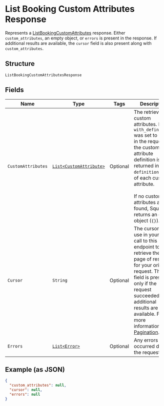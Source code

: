 
# List Booking Custom Attributes Response

Represents a [ListBookingCustomAttributes](../../doc/api/booking-custom-attributes.md#list-booking-custom-attributes) response.
Either `custom_attributes`, an empty object, or `errors` is present in the response. If additional
results are available, the `cursor` field is also present along with `custom_attributes`.

## Structure

`ListBookingCustomAttributesResponse`

## Fields

| Name | Type | Tags | Description | Getter |
|  --- | --- | --- | --- | --- |
| `CustomAttributes` | [`List<CustomAttribute>`](../../doc/models/custom-attribute.md) | Optional | The retrieved custom attributes. If `with_definitions` was set to `true` in the request,<br>the custom attribute definition is returned in the `definition` field of each custom attribute.<br><br>If no custom attributes are found, Square returns an empty object (`{}`). | List<CustomAttribute> getCustomAttributes() |
| `Cursor` | `String` | Optional | The cursor to use in your next call to this endpoint to retrieve the next page of results<br>for your original request. This field is present only if the request succeeded and additional<br>results are available. For more information, see [Pagination](https://developer.squareup.com/docs/build-basics/common-api-patterns/pagination). | String getCursor() |
| `Errors` | [`List<Error>`](../../doc/models/error.md) | Optional | Any errors that occurred during the request. | List<Error> getErrors() |

## Example (as JSON)

```json
{
  "custom_attributes": null,
  "cursor": null,
  "errors": null
}
```

